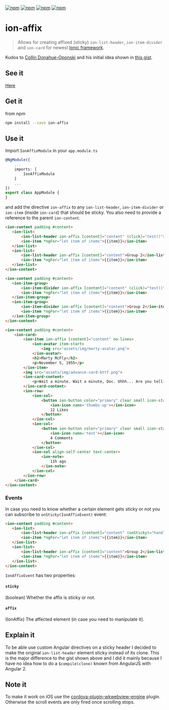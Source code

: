 [![npm](https://img.shields.io/npm/l/ion-affix.svg)](https://www.npmjs.com/package/ion-affix/)
[![npm](https://img.shields.io/npm/v/ion-affix.svg)](https://www.npmjs.com/package/ion-affix/)
[![npm](https://img.shields.io/npm/dt/ion-affix.svg)](https://www.npmjs.com/package/ion-affix)
[![npm](https://img.shields.io/npm/dm/ion-affix.svg)](https://www.npmjs.com/package/ion-affix)

# ion-affix

> Allows for creating affixed (sticky) `ion-list-header`, `ion-item-divider` and `ion-card` for newest [Ionic framework][1].

Kudos to [Collin Donahue-Oponski][2] and his initial idea shown in [this gist][3].

[1]: https://ionicframework.com/
[2]: https://github.com/colllin
[3]: https://gist.github.com/colllin/1a0c3a91cc641d8e578f

## See it

[Here][4]

[4]: https://jonaszuberbuehler.github.io/ion-affix/demo/www/demo.html

## Get it

from npm

```bash
npm install --save ion-affix
```
## Use it

Import `IonAffixModule` in your `app.module.ts`

```typescript
@NgModule({
    ...
    imports: [
        IonAffixModule
    ]
    ...
})
export class AppModule {
}
```

and add the directive `ion-affix` to any `ion-list-header`, `ion-item-divider` or `ion-item` (inside `ion-card`) that should be sticky. You also need to provide a reference to the parent `ion-content`.

 ```html
<ion-content padding #content>
    <ion-list>
        <ion-list-header ion-affix [content]="content" (click)="test()">Group 1</ion-list-header>
        <ion-item *ngFor="let item of items">{{item}}</ion-item>
    </ion-list>
    <ion-list>
        <ion-list-header ion-affix [content]="content">Group 2</ion-list-header>
        <ion-item *ngFor="let item of items">{{item}}</ion-item>
    </ion-list>
</ion-content>
 ```
 
 ```html
<ion-content padding #content>
    <ion-item-group>
        <ion-item-divider ion-affix [content]="content" (click)="test()">Group 1 (click me!)</ion-item-divider>
        <ion-item *ngFor="let item of items">{{item}}</ion-item>
    </ion-item-group>
    <ion-item-group>
        <ion-item-divider ion-affix [content]="content">Group 2</ion-item-divider>
        <ion-item *ngFor="let item of items">{{item}}</ion-item>
    </ion-item-group>
</ion-content>
 ```
 
```html
<ion-content padding #content>
    <ion-card>
        <ion-item ion-affix [content]="content" no-lines>
            <ion-avatar item-start>
                <img src="assets/img/marty-avatar.png">
            </ion-avatar>
            <h2>Marty McFly</h2>
            <p>November 5, 1955</p>
        </ion-item>
        <img src="assets/img/advance-card-bttf.png">
        <ion-card-content>
            <p>Wait a minute. Wait a minute, Doc. Uhhh... Are you telling me that you built a time machine... out of a DeLorean?! Whoa. This is heavy.</p>
        </ion-card-content>
        <ion-row>
            <ion-col>
                <button ion-button color="primary" clear small icon-start>
                    <ion-icon name='thumbs-up'></ion-icon>
                    12 Likes
                </button>
            </ion-col>
            <ion-col>
                <button ion-button color="primary" clear small icon-start>
                    <ion-icon name='text'></ion-icon>
                    4 Comments
                </button>
            </ion-col>
            <ion-col align-self-center text-center>
                <ion-note>
                    11h ago
                </ion-note>
            </ion-col>
        </ion-row>
    </ion-card>
</ion-content>
```

### Events

In case you need to know whether a certain element gets sticky or not you can subscribe to `onSticky(IonAffixEvent)` event:

 ```html
<ion-content padding #content>
    <ion-list>
        <ion-list-header ion-affix [content]="content" (onSticky)="handleOnSticky($event)">Group 1</ion-list-header>
        <ion-item *ngFor="let item of items">{{item}}</ion-item>
    </ion-list>
    <ion-list>
        <ion-list-header ion-affix [content]="content">Group 2</ion-list-header>
        <ion-item *ngFor="let item of items">{{item}}</ion-item>
    </ion-list>
</ion-content>
 ```
 
`IonAffixEvent` has two properties:

#### `sticky`
(boolean) Whether the affix is sticky or not.

#### `affix`
(IonAffix) The affected element (in case you need to manipulate it).

## Explain it

To be able use custom Angular directives on a sticky header I decided to make the original `ion-list-header` element sticky instead of its clone. This is the major difference to the gist shown above and I did it mainly because I have no idea how to do a `$compile(clone)` known from AngularJS with Angular 2. 

## Note it

To make it work on iOS use the [cordova-plugin-wkwebview-engine][5] plugin. Otherwise the scroll events are only fired once scrolling stops.

[5]: https://github.com/ionic-team/cordova-plugin-wkwebview-engine

